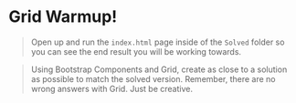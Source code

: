 # Grid Warmup!

> Open up and run the `index.html` page inside of the `Solved` folder so you can see the end result you will be working towards.

> Using Bootstrap Components and Grid, create as close to a solution as possible to match the solved version. Remember, there are no wrong answers with Grid. Just be creative.

